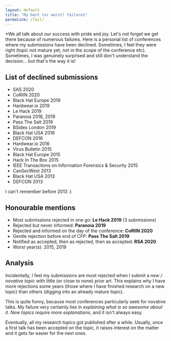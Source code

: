 ```yaml
---
layout: default
title: "My best (or worst) failures"
permalink: /fail/
---
```


*We all talk about our success with pride and joy. Let's not forget we get there because of numerous failures. Here is a personal list of conferences where my submissions have been declined. Sometimes, I feel they were right (topic not mature yet, not in the scope of the conference etc). Sometimes, I was genuinely surprised and still don't understand the decision... but that's the way it is!

## List of declined submissions

- SAS 2020
- CoRIIN 2020
- Black Hat Europe 2019
- Hardwear.io 2019
- Le Hack 2019
- Paranoia 2018, 2019
- Pass The Salt 2019
- BSides London 2019
- Black Hat USA 2016
- DEFCON 2016
- Hardwear.io 2016
- Virus Bulletin 2015
- Black Hat Europe 2015
- Hack In The Box 2015
- IEEE Transactions on Information Forensics & Security 2015
- CanSecWest 2013
- Black Hat USA 2013
- DEFCON 2013

I can't remember before 2013 :)

## Honourable mentions

- Most submissions rejected in one go: **Le Hack 2019** (3 submissions)
- Rejected but never informed: **Paranoia 2019**
- Rejected and informed on the day of the conference: **CoRIIN 2020**
- Gentle rejection before end of CFP: **Pass The Salt 2019**
- Notified as accepted, then as rejected, then as accepted: **RSA 2020**
- Worst year(s): 2015, 2019


## Analysis

Incidentally, I feel my submissions are most rejected when I submit a *new / novative topic* with little (or close to none) prior art. This explains why I have more rejections some years (those where I have finished research on a new topic) than others (digging into an already mature topic).

This is quite funny, because most conferences particularly seek for novative talks. My failure very certainly lies in *explaining what is so awesome about it*. *New topics require more explanations*, and it isn't always easy.

Eventually, all my research topics got published after a while. Usually, once a first talk has been accepted on the topic, it raises interest on the matter and it gets far easier for the next ones.
